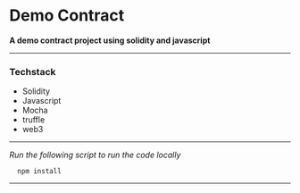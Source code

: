 # Demo Contract

**A demo contract project using solidity and javascript**

---

### Techstack

- Solidity
- Javascript
- Mocha
- truffle
- web3

---

_Run the following script to run the code locally_

```
  npm install
```

---
